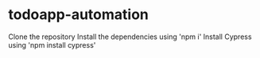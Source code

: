 # todoapp-automation

Clone the repository 
Install the dependencies using 'npm i'
Install Cypress using 'npm install cypress'

